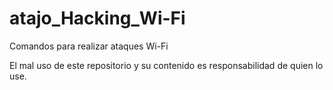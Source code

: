 # atajo_Hacking_Wi-Fi
Comandos para realizar ataques Wi-Fi 


El mal uso de este repositorio y su contenido es responsabilidad de quien lo use.
